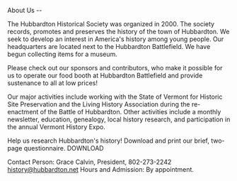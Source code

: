 About Us --



The Hubbardton Historical Society was organized in 2000. The society records, promotes and preserves the history of the town of Hubbardton. We seek to develop an interest in America's history among young people.  Our headquarters are located next to the Hubbardton Battlefield. We have begun collecting items for a museum.  


Please check out our sponsors and contributors, who make it possible for us to operate our food booth at Hubbardton Battlefield and provide sustenance to all at low prices!

Our major activities include working with the State of Vermont for Historic Site Preservation and the Living History Association during the re-enactment of the Battle of Hubbardton. Other activities include a monthly newsletter, education, genealogy, local history research, and participation in the annual Vermont History Expo.

Help us research Hubbardton's history!  Download and print our brief, two-page questionnaire.  DOWNLOAD

 Contact Person: Grace Calvin, President, 802-273-2242 history@hubbardton.net   Hours and Admission: By appointment. 